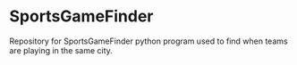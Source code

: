 # SportsGameFinder
Repository for SportsGameFinder python program used to find when teams are playing in the same city.
